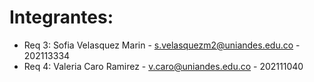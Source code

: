 # Integrantes:
- Req 3: Sofia Velasquez Marin - s.velasquezm2@uniandes.edu.co - 202113334
- Req 4: Valeria Caro Ramirez - v.caro@uniandes.edu.co - 202111040

